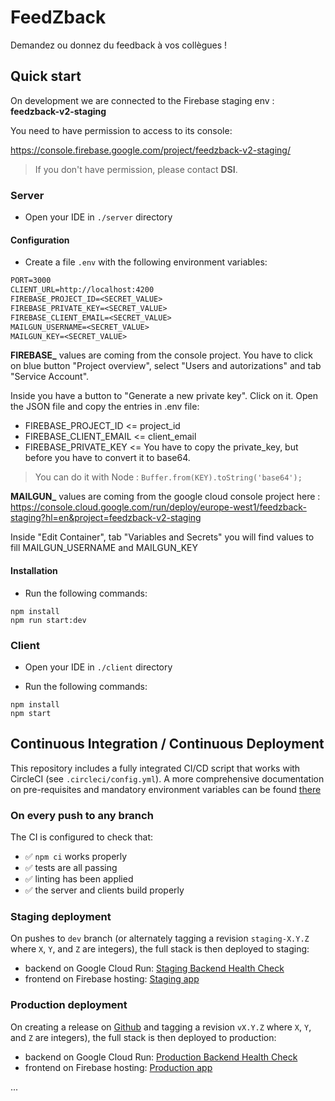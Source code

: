 # FeedZback

Demandez ou donnez du feedback à vos collègues !

## Quick start

On development we are connected to the Firebase staging env : **feedzback-v2-staging**

You need to have permission to access to its console: 

https://console.firebase.google.com/project/feedzback-v2-staging/

> If you don't have permission, please contact **DSI**.


### Server

- Open your IDE in `./server` directory

#### Configuration
- Create a file `.env` with the following environment variables:

```txt
PORT=3000
CLIENT_URL=http://localhost:4200
FIREBASE_PROJECT_ID=<SECRET_VALUE>
FIREBASE_PRIVATE_KEY=<SECRET_VALUE>
FIREBASE_CLIENT_EMAIL=<SECRET_VALUE>
MAILGUN_USERNAME=<SECRET_VALUE>
MAILGUN_KEY=<SECRET_VALUE>
```

**FIREBASE_** values are coming from the console project.
You have to click on blue button "Project overview", select "Users and autorizations" and tab "Service Account".

Inside you have a button to "Generate a new private key". Click on it.
Open the JSON file and copy the entries in .env file:
- FIREBASE_PROJECT_ID <= project_id 
- FIREBASE_CLIENT_EMAIL <= client_email
- FIREBASE_PRIVATE_KEY <= You have to copy the private_key, but before you have to convert it to base64.

> You can do it with Node : ```Buffer.from(KEY).toString('base64'); ```



**MAILGUN_** values are coming from the google cloud console project here : 
https://console.cloud.google.com/run/deploy/europe-west1/feedzback-staging?hl=en&project=feedzback-v2-staging

Inside "Edit Container", tab "Variables and Secrets" you will find values to fill MAILGUN_USERNAME and 
MAILGUN_KEY

#### Installation



- Run the following commands:

```shell
npm install
npm run start:dev
```

### Client

- Open your IDE in `./client` directory

- Run the following commands:

```shell
npm install
npm start
```

## Continuous Integration / Continuous Deployment

This repository includes a fully integrated CI/CD script that works with CircleCI (see `.circleci/config.yml`).
A more comprehensive documentation on pre-requisites and mandatory environment variables can be found [there](/.circleci/README.md)

### On every push to any branch

The CI is configured to check that:

- ✅ `npm ci` works properly
- ✅ tests are all passing
- ✅ linting has been applied
- ✅ the server and clients build properly

### Staging deployment

On pushes to `dev` branch (or alternately tagging a revision `staging-X.Y.Z` where `X`, `Y`, and `Z` are integers), the full stack is then deployed to staging:

- backend on Google Cloud Run: [Staging Backend Health Check](https://feedzback-staging-v54ioxu74a-ew.a.run.app/health)
- frontend on Firebase hosting: [Staging app](https://staging.feedzback.znk.io)

### Production deployment

On creating a release on [Github](https://github.com/Zenika/feedzback/releases) and tagging a revision `vX.Y.Z` where `X`, `Y`, and `Z` are integers), the full stack is then deployed to production:

- backend on Google Cloud Run: [Production Backend Health Check](https://server.feedzback.znk.io/health)
- frontend on Firebase hosting: [Production app](https://feedzback.znk.io)

...
